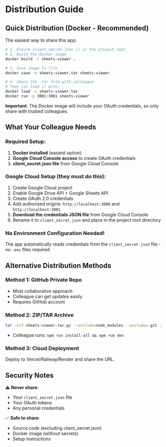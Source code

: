 # Distribution Guide

## Quick Distribution (Docker - Recommended)

The easiest way to share this app:

```bash
# 1. Ensure client_secret.json is in the project root
# 2. Build the Docker image
docker build -t sheets-viewer .

# 3. Save image to file
docker save -o sheets-viewer.tar sheets-viewer

# 4. Share the .tar file with colleague
# They can load it with:
docker load -i sheets-viewer.tar
docker run -p 3001:3001 sheets-viewer
```

**Important**: The Docker image will include your OAuth credentials, so only share with trusted colleagues.

## What Your Colleague Needs

### Required Setup:
1. **Docker installed** (easiest option)
2. **Google Cloud Console access** to create OAuth credentials
3. **client_secret.json file** from Google Cloud Console

### Google Cloud Setup (they must do this):
1. Create Google Cloud project
2. Enable Google Drive API + Google Sheets API  
3. Create OAuth 2.0 credentials
4. Add authorized origins: `http://localhost:3000` and `http://localhost:3001`
5. **Download the credentials JSON file** from Google Cloud Console
6. Rename it to `client_secret.json` and place in the project root directory

### No Environment Configuration Needed!
The app automatically reads credentials from the `client_secret.json` file - no `.env` files required.

## Alternative Distribution Methods

### Method 1: GitHub Private Repo
- Most collaborative approach
- Colleague can get updates easily
- Requires GitHub account

### Method 2: ZIP/TAR Archive
```bash
tar -czf sheets-viewer.tar.gz --exclude=node_modules --exclude=.git .
```
- Colleague runs: `npm run install-all && npm run dev`

### Method 3: Cloud Deployment
Deploy to Vercel/Railway/Render and share the URL.

## Security Notes

⚠️ **Never share**:
- Your `client_secret.json` file
- Your OAuth tokens
- Any personal credentials

✅ **Safe to share**:
- Source code (excluding client_secret.json)
- Docker image (without secrets)
- Setup instructions
